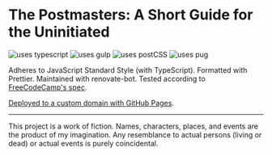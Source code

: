 # The Postmasters: A Short Guide for the Uninitiated

![uses typescript](https://img.shields.io/static/v1?label=uses&message=typescript&color=blue&logo=typescript&logoColor=white&style=for-the-badge)
![uses gulp](https://img.shields.io/static/v1?label=uses&message=gulp&color=blue&logo=gulp&logoColor=white&style=for-the-badge)
![uses postCSS](https://img.shields.io/static/v1?label=uses&message=postCSS&color=blue&logo=postCSS&logoColor=white&style=for-the-badge)
![uses pug](https://img.shields.io/static/v1?label=uses&message=pug&color=blue&logo=pug&logoColor=white&style=for-the-badge)

Adheres to JavaScript Standard Style (with TypeScript).
Formatted with Prettier.
Maintained with renovate-bot.
Tested according to [FreeCodeCamp's spec](https://www.freecodecamp.org/learn/responsive-web-design/responsive-web-design-projects/build-a-tribute-page).

[Deployed to a custom domain with GitHub Pages](https://tribute-page.kayak.rocks).

---

This project is a work of fiction. Names, characters, places, and events are the product of my imagination. Any resemblance to actual persons (living or dead) or actual events is purely coincidental.
